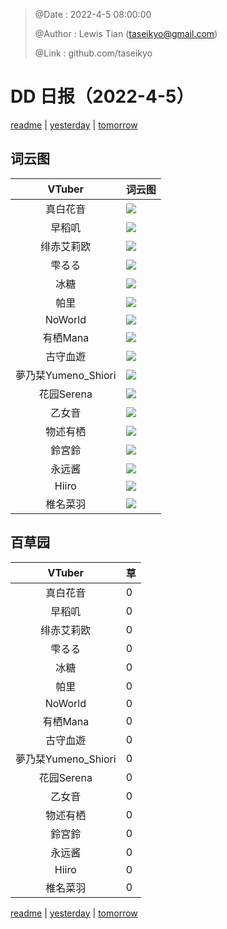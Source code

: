 > @Date    : 2022-4-5 08:00:00
>
> @Author  : Lewis Tian (taseikyo@gmail.com)
>
> @Link    : github.com/taseikyo

# DD 日报（2022-4-5）

[readme](../README.md) | [yesterday](2022-4-4.md) | [tomorrow](2022-4-6.md)

## 词云图

|VTuber|词云图|
|:-:|-|
|真白花音|![](../../images/daily/21402309_2022-4-5_purge_wordcloud.png)|
|早稻叽|![](../../images/daily/41682_2022-4-5_purge_wordcloud.png)|
|绯赤艾莉欧|![](../../images/daily/21396545_2022-4-5_purge_wordcloud.png)|
|雫るる|![](../../images/daily/21013446_2022-4-5_purge_wordcloud.png)|
|冰糖|![](../../images/daily/876396_2022-4-5_purge_wordcloud.png)|
|帕里|![](../../images/daily/4895312_2022-4-5_purge_wordcloud.png)|
|NoWorld|![](../../images/daily/21448649_2022-4-5_purge_wordcloud.png)|
|有栖Mana|![](../../images/daily/6542258_2022-4-5_purge_wordcloud.png)|
|古守血遊|![](../../images/daily/8725120_2022-4-5_purge_wordcloud.png)|
|夢乃栞Yumeno_Shiori|![](../../images/daily/14052636_2022-4-5_purge_wordcloud.png)|
|花园Serena|![](../../images/daily/14327465_2022-4-5_purge_wordcloud.png)|
|乙女音|![](../../images/daily/21320551_2022-4-5_purge_wordcloud.png)|
|物述有栖|![](../../images/daily/21449083_2022-4-5_purge_wordcloud.png)|
|鈴宮鈴|![](../../images/daily/21685677_2022-4-5_purge_wordcloud.png)|
|永远酱|![](../../images/daily/21701071_2022-4-5_purge_wordcloud.png)|
|Hiiro|![](../../images/daily/21919321_2022-4-5_purge_wordcloud.png)|
|椎名菜羽|![](../../images/daily/22347054_2022-4-5_purge_wordcloud.png)|

## 百草园

|VTuber|草|
|:-:|-|
|真白花音|0|
|早稻叽|0|
|绯赤艾莉欧|0|
|雫るる|0|
|冰糖|0|
|帕里|0|
|NoWorld|0|
|有栖Mana|0|
|古守血遊|0|
|夢乃栞Yumeno_Shiori|0|
|花园Serena|0|
|乙女音|0|
|物述有栖|0|
|鈴宮鈴|0|
|永远酱|0|
|Hiiro|0|
|椎名菜羽|0|

[readme](../README.md) | [yesterday](2022-4-4.md) | [tomorrow](2022-4-6.md)
